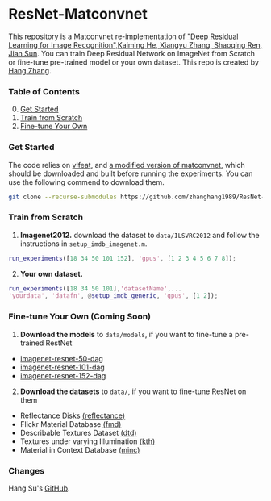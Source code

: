 # ResNet-Matconvnet

This repository is a Matconvnet re-implementation of ["Deep Residual Learning for Image Recognition",Kaiming He, Xiangyu Zhang, Shaoqing Ren, Jian Sun](http://arxiv.org/abs/1512.03385). You can train Deep Residual Network on ImageNet from Scratch or fine-tune pre-trained model or your own dataset. This repo is created by [Hang Zhang](http://www.hangzh.com).

### Table of Contents
0. [Get Started](#get-started)
0. [Train from Scratch](#train-from-scratch)
0. [Fine-tune Your Own](#fine-tune-your-own)

### Get Started

The code relies on [vlfeat](http://www.vlfeat.org/), and [a modified version of matconvnet](https://github.com/zhanghang1989/matconvnet), which should be downloaded and built before running the experiments. You can use the following commend to download them.
```sh
git clone --recurse-submodules https://github.com/zhanghang1989/ResNet-Matconvnet.git
```
	
### Train from Scratch
1. **Imagenet2012.** download the dataset to `data/ILSVRC2012` and follow the instructions in `setup_imdb_imagenet.m`.
```matlab
run_experiments([18 34 50 101 152], 'gpus', [1 2 3 4 5 6 7 8]);
```
2. **Your own dataset.** 
```matlab
run_experiments([18 34 50 101],'datasetName',...
'yourdata', 'datafn', @setup_imdb_generic, 'gpus', [1 2]);
```

### Fine-tune Your Own (Coming Soon)

1. **Download the models** to `data/models`, if you want to fine-tune a pre-trained RestNet      
  - [imagenet-resnet-50-dag](http://www.vlfeat.org/matconvnet/pretrained) 
  - [imagenet-resnet-101-dag](http://www.vlfeat.org/matconvnet/pretrained) 
  - [imagenet-resnet-152-dag](http://www.vlfeat.org/matconvnet/pretrained) 

2. **Download the datasets** to `data/`, if you want to fine-tune ResNet on them
  * Reflectance Disks [(reflectance)](http://hangzh.com/Software.html)  
  * Flickr Material Database [(fmd)](http://people.csail.mit.edu/celiu/CVPR2010/FMD/) 
  * Describable Textures Dataset [(dtd)](http://www.robots.ox.ac.uk/~vgg/data/dtd)
  * Textures under varying Illumination [(kth)](http://www.nada.kth.se/cvap/databases/kth-tips/)
  * Material in Context Database [(minc)](http://opensurfaces.cs.cornell.edu/publications/minc/)

### Changes
 Hang Su's [GitHub](https://github.com/suhangpro/matresnet).